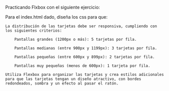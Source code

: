 Practicando Flxbox con el siguiente ejercicio:

Para el index.html dado, diseña los css para que:

    La distribución de las tarjetas debe ser responsiva, cumpliendo con los siguientes criterios:

        Pantallas grandes (1200px o más): 5 tarjetas por fila.

        Pantallas medianas (entre 900px y 1199px): 3 tarjetas por fila.

        Pantallas pequeñas (entre 600px y 899px): 2 tarjetas por fila.

        Pantallas muy pequeñas (menos de 600px): 1 tarjeta por fila.

    Utiliza Flexbox para organizar las tarjetas y crea estilos adicionales para que las tarjetas tengan un diseño atractivo, con bordes redondeados, sombra y un efecto al pasar el ratón.